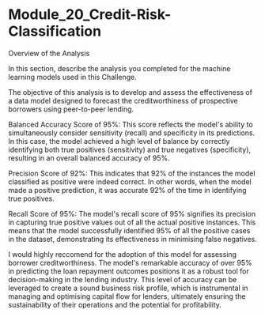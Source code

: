 # Module_20_Credit-Risk-Classification
 Overview of the Analysis

In this section, describe the analysis you completed for the machine learning models used in this Challenge.

The objective of this analysis is to develop and assess the effectiveness of a data model designed to forecast the creditworthiness of prospective borrowers using peer-to-peer lending. 

Balanced Accuracy Score of 95%: This score reflects the model's ability to simultaneously consider sensitivity (recall) and specificity in its predictions. In this case, the model achieved a high level of balance by correctly identifying both true positives (sensitivity) and true negatives (specificity), resulting in an overall balanced accuracy of 95%.

Precision Score of 92%: This indicates that 92% of the instances the model classified as positive were indeed correct. In other words, when the model made a positive prediction, it was accurate 92% of the time in identifying true positives.

Recall Score of 95%: The model's recall score of 95% signifies its precision in capturing true positive values out of all the actual positive instances. This means that the model successfully identified 95% of all the positive cases in the dataset, demonstrating its effectiveness in minimising false negatives.

I would highly reccomend for the adoption of this model for assessing borrower creditworthiness. The model's remarkable accuracy of over 95% in predicting the loan repayment outcomes positions it as a robust tool for decision-making in the lending industry. This level of accuracy can be leveraged to create a sound business risk profile, which is instrumental in managing and optimising capital flow for lenders, ultimately ensuring the sustainability of their operations and the potential for profitability.
